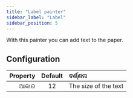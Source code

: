 ```yaml
---
title: "Label painter"
sidebar_label: "Label"
sidebar_position: 5
---
```



With this painter you can add text to the paper.

## Configuration

| Property | Default | ଵର୍ଣ୍ଣନା             |
| --------:|:-------:|:-------------------- |
|     ଆକାର |   12    | The size of the text |
